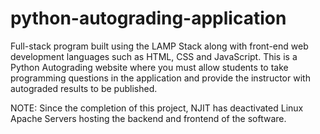 # python-autograding-application
Full-stack program built using the LAMP Stack along with front-end web development languages such as HTML, CSS and JavaScript. This is a Python Autograding website where you must allow students to take programming questions in the application and provide the instructor with autograded results to be published. 

NOTE: Since the completion of this project, NJIT has deactivated Linux Apache Servers hosting the backend and frontend of the software.

